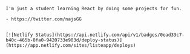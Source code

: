     I'm just a student learning React by doing some projects for fun.

    - https://twitter.com/najsGG


    [![Netlify Status](https://api.netlify.com/api/v1/badges/0ead33c7-b40c-465b-8fa0-9420733e983d/deploy-status)](https://app.netlify.com/sites/listeapp/deploys)
